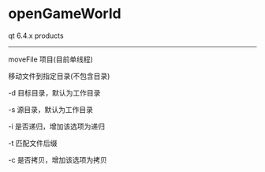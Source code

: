 # openGameWorld
qt 6.4.x products

------------------------

moveFile 项目(目前单线程)

移动文件到指定目录(不包含目录)

-d  目标目录，默认为工作目录

-s 源目录，默认为工作目录

-i 是否递归，增加该选项为递归

-t 匹配文件后缀

-c 是否拷贝，增加该选项为拷贝
